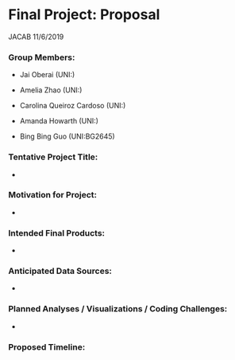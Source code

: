 Final Project: Proposal
================
JACAB
11/6/2019

### Group Members:

  - Jai Oberai (UNI:)

  - Amelia Zhao (UNI:)

  - Carolina Queiroz Cardoso (UNI:)

  - Amanda Howarth (UNI:)

  - Bing Bing Guo (UNI:BG2645)

### Tentative Project Title:

  - 
### Motivation for Project:

  - 
### Intended Final Products:

  - 
### Anticipated Data Sources:

  - 
### Planned Analyses / Visualizations / Coding Challenges:

  - 
### Proposed Timeline:
